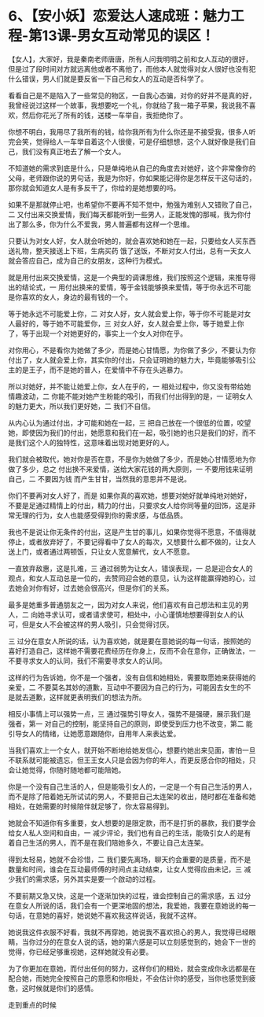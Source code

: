# 6、【安小妖】恋爱达人速成班：魅力工程-第13课-男女互动常见的误区！

【女人】，大家好，我是秦南老师唐唐，所有人问我明明之前和女人互动的很好，但是过了段时间对方就远离他或者不离他了，而他本人就觉得对女人很好也没有犯什么错误，男人们就是要反省一下自己和女人的互动是否科学了。

看看自己是不是陷入了一些常见的物区，一自我心态骗，对你的好并不是真的好，我曾经说过这样一个故事，我想要吃一个礼，你就给了我一箱子苹果，我说我不喜欢，然后你花光了所有的钱，送楼一车举自，我拒绝你了。

你想不明白，我用尽了我所有的钱，给你我所有为什么你还是不接受我，很多人听完会笑，觉得给人一车举自着这个人很傻，可是仔细想想，这个人就好像是我们自己，我们没有真正地去了解一个女人。

不知道她的需求到底是什么，只是单纯地从自己的角度去对她好，这个非常像你的父母，老师跟你说的男句话，我是为你好，你如果能记得你是怎样反干这句话的，那你就会知道女人是有多反干了，你给的是她想要的吗。

如果不是那就停止吧，也希望你不要再不知不觉中，勉强为难别人又错败了自己，二 又付出来交换爱情，我们每天都能听到一些男人，正能发愧的那喊，我为你付出了那么多，你为什么不爱我，男人普遍都有这样一个思维。

只要认为对女人好，女人就会听她的，就会喜欢她和她在一起，只要给女人买东西送礼物，整天接送上下班，生病买药 饿了送饭，不断对女人付出，总有一天女人就会答应自己，成为自己的女朋友，这种行为模式。

就是用付出来交换爱情，这是一个典型的调课思维，我们按照这个逻辑，来推导得出的结论式，一 用付出换来的爱情，等于金钱能够换来爱情，等于你永远不可能是你喜欢的女人，身边的最有钱的一个。

等于她永远不可能爱上你，二 对女人好，女人就会爱上你，等于你不可能是对女人最好的，等于她不可能爱你，三 对女人好，女人就会爱上你，等于她爱上你了，等于出现一个对她更好的，事实上一个女人对你在乎。

对你用心，不是看你为她做了多少，而是她心甘情愿，为你做了多少，不要认为你付出了，女人就会爱上你，其实你的付出，只会证明她的魅力大，毕竟能够吸引公主的是王子，而不是她的普人，在爱情中不存在头逃暴力。

所以对她好，并不能让她爱上你，女人在乎的，一 相处过程中，你又没有带给她情趣波动，二 你能不能对她产生粉能的吸引，而我们付出得到的是，一 证明女人的魅力更大，所以我们更好她，二 我们不自信。

从内心认为通过付出，才可能和她在一起，三 把自己放在一个很低的位置，咬望她，即使因为我们的付出，她愿意和我们在一起，吸引她的也只是我们的好，而不是我们这个人的独特性，这意味着出现对她更好的人。

我们就会被取代，她对你是否在意，不是你为她做了多少，而是她心甘情愿地为你做了多少，总之 付出换不来爱情，送给大家花钱的两大原则，一 不要用钱来证明自己，二 不要因为钱 而产生甘甘，当然我的意思并不是说。

你们不要再对女人好了，而是 如果你真的喜欢她，想要对她好就单纯地对她好，不要是足通过精情上的付出，精力的付出，只要求女人给你同等量的回饰，这是非常无理的行为，女人也能感受得到你的需求感，与低品质。

我也不是说让你无条件的付出，这是产生甘的事儿，如果你觉得不愿意，不值得就停止，或者放弃好了，不要记得看中了女人的每次，又想要什么都不做的，让女人送上门，或者通过两顿饭，只让女人宽意解代，女人不愿意。

一直放弃敌惠，这是扎难，三 通过弱势为让女人，错误表现，一 总是迎合女人的观点，和女人互动总是一位的，去赞同迎合她的意见，认为这样能赢得她的心，过去她会对你有好，过去她会很高兴，但是你们的关系。

最多是她重多普通朋友之一，因为对女人来说，他们喜欢有自己想法和主见的男人，二 向她寻求认可，或者请求使可，相处中，小心谨慎地想要得到女人的认可，但是女人不会被这样的男人吸引，只会觉得讨厌。

三 过分在意女人所说的话，认为喜欢她，就是要在意她说的每一句话，按照她的喜好打造自己，这样她不需要花费经历在你身上，反而不会在意你，正确做法，一 不要寻求女人的认同，我们不需要寻求女人的认同。

这样的行为告诉她，你不是一个强者，没有自信和她相处，需要取愿她来获得她的亲爱，二 不要莫名其妙的道歉，互动中不要因为自己的行为，可能因去女生的不是就去道歉，这样就更表明我们的想法为所。

相反小事情上可以强势一点，三 通过强势引导女人，强势不是强硬，展示我们是强者，第一 对自己的控制，能坚持自己的原则，即使受到压力也不改变，第二 能引导女人的情绪，让她愿意跟随你，自用年人来表达爱。

当我们喜欢上一个女人，就开始不断地给她发信心，想要约她出来见面，害怕一旦不联系就可能被遗忘，但王王女人只是会因为你的年人，而更反感合你的相处，只会让她觉得，你随时随地都可能陪她。

你是一个没有自己生活的人，但是能吸引女人的，一定是一个有自己生活的男人，而不是除了陪着她无所试试的男人，不要把自己太连架的收出，随时都在准备和她相处，在她需要的时候陪伴就足够了，你太容易得到。

她就会不知道你有多重要，女人想要的是限定款，而不是打折的暴款，我们要学会给女人私人空间和自由，一 减少评论，我们也有自己的生活，能吸引女人的是有着自己生活的男人，而不是在我们陪她多久，不要让自己太连架。

得到太轻易，她就不会珍惜，二 我们要先离场，聊天约会重要的是质量，而不是数量和时间，谁会在互动最师傅的时间点主动结束，让女人觉得应由未记，三 减少我们的需求感，另外其实是要一个啟动的过程。

不要前期又急又快，这是一个逐渐加快的过程，谁会控制自己的需求感，五 过分在意女人所说的话，我们会有一个更深地固的想法，我爱她，我要在意她说的每一句话，在意她的喜好，她说她不喜欢我这样说话，我就不这样。

她说我这件衣服不好看，我就不再穿她，她说我不喜欢担心的男人，我觉得已经眼睛，当你过分的在意女人说的话，她的第六感是可以立刻感觉到的，她会下一世的觉得，你已经足够重视她，这样她就没有必要。

为了你更加在意她，而付出任何的努力，这样你们的相处，就会变成你永远都是在配合她，而她完全按照自己的意愿和你相处，不会估计你的感受，当你也感觉到疲惫，这时候就是你们的感情。

走到重点的时候
